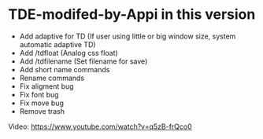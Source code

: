 # TDE-modifed-by-Appi in this version

- Add adaptive for TD (If user using little or big window size, system
automatic adaptive TD)
- Add /tdfloat (Analog css float)
- Add /tdfilename (Set filename for save)
- Add short name commands
- Rename commands
- Fix aligment bug
- Fix font bug
- Fix move bug
- Remove trash

Video: https://www.youtube.com/watch?v=q5zB-frQco0

